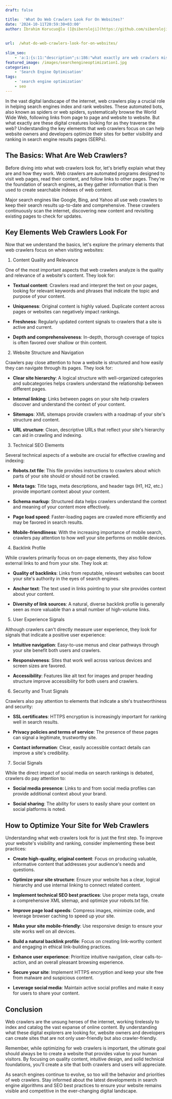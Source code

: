 ```yaml
---
draft: false

title:  'What Do Web Crawlers Look For On Websites?'
date: '2024-10-11T20:59:30+03:00'
author: İbrahim Korucuoğlu ([@siberoloji](https://github.com/siberoloji))
 
 
url:  /what-do-web-crawlers-look-for-on-websites/
 
slim_seo:
    - 'a:1:{s:11:"description";s:186:"what exactly are web crawlers mission for as they traverse the web? Understanding the key elements that web crawlers focus on can help website owners and developers optimize their sites.";}'
featured_image: /images/searchengineoptimization1.jpg
categories:
    - 'Search Engine Optimisation'
tags:
    - 'search engine optimization'
    - seo
---
```



In the vast digital landscape of the internet, web crawlers play a crucial role in helping search engines index and rank websites. These automated bots, also known as spiders or web spiders, systematically browse the World Wide Web, following links from page to page and website to website. But what exactly are these digital creatures looking for as they traverse the web? Understanding the key elements that web crawlers focus on can help website owners and developers optimize their sites for better visibility and ranking in search engine results pages (SERPs).



## The Basics: What Are Web Crawlers?



Before diving into what web crawlers look for, let's briefly explain what they are and how they work. Web crawlers are automated programs designed to visit web pages, read their content, and follow links to other pages. They're the foundation of search engines, as they gather information that is then used to create searchable indexes of web content.



Major search engines like Google, Bing, and Yahoo all use web crawlers to keep their search results up-to-date and comprehensive. These crawlers continuously scan the internet, discovering new content and revisiting existing pages to check for updates.



## Key Elements Web Crawlers Look For



Now that we understand the basics, let's explore the primary elements that web crawlers focus on when visiting websites:



1. Content Quality and Relevance



One of the most important aspects that web crawlers analyze is the quality and relevance of a website's content. They look for:


* **Textual content**: Crawlers read and interpret the text on your pages, looking for relevant keywords and phrases that indicate the topic and purpose of your content.

* **Uniqueness**: Original content is highly valued. Duplicate content across pages or websites can negatively impact rankings.

* **Freshness**: Regularly updated content signals to crawlers that a site is active and current.

* **Depth and comprehensiveness**: In-depth, thorough coverage of topics is often favored over shallow or thin content.




2. Website Structure and Navigation



Crawlers pay close attention to how a website is structured and how easily they can navigate through its pages. They look for:


* **Clear site hierarchy**: A logical structure with well-organized categories and subcategories helps crawlers understand the relationship between different pages.

* **Internal linking**: Links between pages on your site help crawlers discover and understand the context of your content.

* **Sitemaps**: XML sitemaps provide crawlers with a roadmap of your site's structure and content.

* **URL structure**: Clean, descriptive URLs that reflect your site's hierarchy can aid in crawling and indexing.




3. Technical SEO Elements



Several technical aspects of a website are crucial for effective crawling and indexing:


* **Robots.txt file**: This file provides instructions to crawlers about which parts of your site should or should not be crawled.

* **Meta tags**: Title tags, meta descriptions, and header tags (H1, H2, etc.) provide important context about your content.

* **Schema markup**: Structured data helps crawlers understand the context and meaning of your content more effectively.

* **Page load speed**: Faster-loading pages are crawled more efficiently and may be favored in search results.

* **Mobile-friendliness**: With the increasing importance of mobile search, crawlers pay attention to how well your site performs on mobile devices.




4. Backlink Profile



While crawlers primarily focus on on-page elements, they also follow external links to and from your site. They look at:


* **Quality of backlinks**: Links from reputable, relevant websites can boost your site's authority in the eyes of search engines.

* **Anchor text**: The text used in links pointing to your site provides context about your content.

* **Diversity of link sources**: A natural, diverse backlink profile is generally seen as more valuable than a small number of high-volume links.




5. User Experience Signals



Although crawlers can't directly measure user experience, they look for signals that indicate a positive user experience:


* **Intuitive navigation**: Easy-to-use menus and clear pathways through your site benefit both users and crawlers.

* **Responsiveness**: Sites that work well across various devices and screen sizes are favored.

* **Accessibility**: Features like alt text for images and proper heading structure improve accessibility for both users and crawlers.




6. Security and Trust Signals



Crawlers also pay attention to elements that indicate a site's trustworthiness and security:


* **SSL certificates**: HTTPS encryption is increasingly important for ranking well in search results.

* **Privacy policies and terms of service**: The presence of these pages can signal a legitimate, trustworthy site.

* **Contact information**: Clear, easily accessible contact details can improve a site's credibility.




7. Social Signals



While the direct impact of social media on search rankings is debated, crawlers do pay attention to:


* **Social media presence**: Links to and from social media profiles can provide additional context about your brand.

* **Social sharing**: The ability for users to easily share your content on social platforms is noted.




## How to Optimize Your Site for Web Crawlers



Understanding what web crawlers look for is just the first step. To improve your website's visibility and ranking, consider implementing these best practices:


* **Create high-quality, original content**: Focus on producing valuable, informative content that addresses your audience's needs and questions.

* **Optimize your site structure**: Ensure your website has a clear, logical hierarchy and use internal linking to connect related content.

* **Implement technical SEO best practices**: Use proper meta tags, create a comprehensive XML sitemap, and optimize your robots.txt file.

* **Improve page load speeds**: Compress images, minimize code, and leverage browser caching to speed up your site.

* **Make your site mobile-friendly**: Use responsive design to ensure your site works well on all devices.

* **Build a natural backlink profile**: Focus on creating link-worthy content and engaging in ethical link-building practices.

* **Enhance user experience**: Prioritize intuitive navigation, clear calls-to-action, and an overall pleasant browsing experience.

* **Secure your site**: Implement HTTPS encryption and keep your site free from malware and suspicious content.

* **Leverage social media**: Maintain active social profiles and make it easy for users to share your content.




## Conclusion



Web crawlers are the unsung heroes of the internet, working tirelessly to index and catalog the vast expanse of online content. By understanding what these digital explorers are looking for, website owners and developers can create sites that are not only user-friendly but also crawler-friendly.



Remember, while optimizing for web crawlers is important, the ultimate goal should always be to create a website that provides value to your human visitors. By focusing on quality content, intuitive design, and solid technical foundations, you'll create a site that both crawlers and users will appreciate.



As search engines continue to evolve, so too will the behavior and priorities of web crawlers. Stay informed about the latest developments in search engine algorithms and SEO best practices to ensure your website remains visible and competitive in the ever-changing digital landscape.

